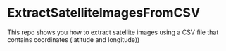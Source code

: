 # ExtractSatelliteImagesFromCSV
This repo shows you how to extract satellite images using a CSV file that contains coordinates (latitude and longitude))

